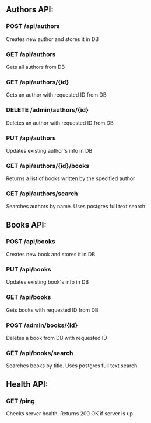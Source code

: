 ## Authors API:

### POST /api/authors
Creates new author and stores it in DB

### GET /api/authors
Gets all authors from DB

### GET /api/authors/{id}
Gets an author with requested ID from DB

### DELETE /admin/authors/{id}
Deletes an author with requested ID from DB

### PUT /api/authors
Updates existing author's info in DB

### GET /api/authors/{id}/books
Returns a list of books written by the specified author

### GET /api/authors/search
Searches authors by name. Uses postgres full text search

## Books API:

### POST /api/books
Creates new book and stores it in DB

### PUT /api/books
Updates existing book's info in DB

### GET /api/books
Gets books with requested ID from DB

### POST /admin/books/{id}
Deletes a book from DB with requested ID

### GET /api/books/search
Searches books by title. Uses postgres full text search

## Health API:

### GET /ping
Checks server health. Returns 200 OK if server is up